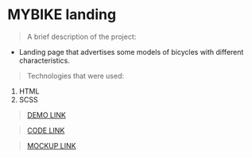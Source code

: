 # MYBIKE landing

> A brief description of the project:
  - Landing page that advertises some models of bicycles with different characteristics.
> Technologies that were used:
  1) HTML
  2) SCSS
> [DEMO LINK](https://Vitalii-Belostotskiy.github.io/mybike-landing)

> [CODE LINK](https://github.com/Vitalii-Belostotskiy/mybike-landing)

> [MOCKUP LINK](https://www.figma.com/design/NZQAIydtHo5QkINyGLHNcq/BIKE-New-Version?node-id=0-1&node-type=canvas&t=0NY99iuCLm5wF8dN-0)
